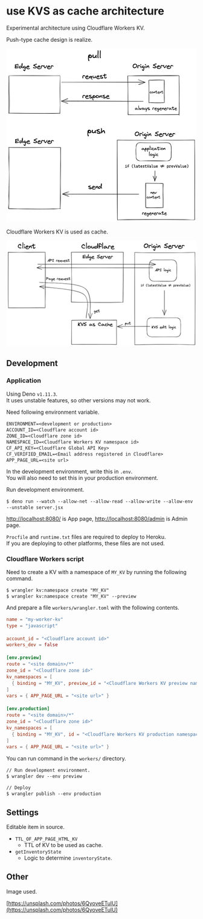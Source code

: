 # use KVS as cache architecture

Experimental architecture using Cloudflare Workers KV.

Push-type cache design is realize.

![architecture 1](./architecture-1.png)

Cloudflare Workers KV is used as cache.

![architecture 2](./architecture-2.png)

## Development

### Application

Using Deno `v1.11.3`.  
It uses unstable features, so other versions may not work.

Need following environment variable.

```
ENVIRONMENT=<development or production>
ACCOUNT_ID=<Cloudflare account id>
ZONE_ID=<Cloudflare zone id>
NAMESPACE_ID=<Cloudflare Workers KV namespace id>
CF_API_KEY=<Cloudflare Global API Key>
CF_VERIFIED_EMAIL=<Email address registered in Cloudflare>
APP_PAGE_URL=<site url>
```

In the development environment, write this in `.env`.  
You will also need to set this in your production environment.

Run development environment.

```
$ deno run --watch --allow-net --allow-read --allow-write --allow-env --unstable server.jsx
```

[http://localhost:8080/](http://localhost:8080/) is App page, [http://localhost:8080/admin](http://localhost:8080/admin) is Admin page.

`Procfile` and `runtime.txt` files are required to deploy to Heroku.  
If you are deploying to other platforms, these files are not used.

### Cloudflare Workers script

Need to create a KV with a namespace of `MY_KV` by running the following command.

```
$ wrangler kv:namespace create "MY_KV"
$ wrangler kv:namespace create "MY_KV" --preview
```

And prepare a file `workers/wrangler.toml` with the following contents.

```toml
name = "my-worker-kv"
type = "javascript"

account_id = "<Cloudflare account id>"
workers_dev = false

[env.preview]
route = "<site domain>/*"
zone_id = "<Cloudflare zone id>"
kv_namespaces = [
  { binding = "MY_KV", preview_id = "<Cloudflare Workers KV preview namespace id>" }
]
vars = { APP_PAGE_URL = "<site url>" }

[env.production]
route = "<site domain>/*"
zone_id = "<Cloudflare zone id>"
kv_namespaces = [
  { binding = "MY_KV", id = "<Cloudflare Workers KV production namespace id>" }
]
vars = { APP_PAGE_URL = "<site url>" }
```

You can run command in the `workers/` directory.

```
// Run development environment.
$ wrangler dev --env preview
```

```
// Deploy
$ wrangler publish --env production
```

## Settings

Editable item in source.

- `TTL_OF_APP_PAGE_HTML_KV`
  - TTL of KV to be used as cache.
- `getInventoryState`
  - Logic to determine `inventoryState`.

## Other

Image used.

[https://unsplash.com/photos/6QyoveETulU](https://unsplash.com/photos/6QyoveETulU)
